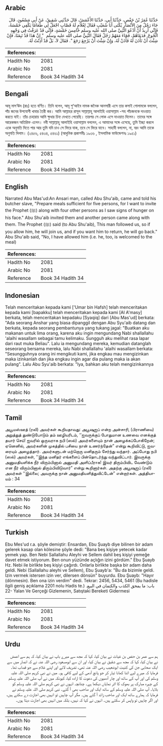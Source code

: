 ## Arabic


<div dir="rtl" lang="ar" style={{fontSize:'larger',backgroundColor:'#f8f9fa',padding:20}}>
حَدَّثَنَا عُمَرُ بْنُ حَفْصٍ، حَدَّثَنَا أَبِي، حَدَّثَنَا الأَعْمَشُ، قَالَ حَدَّثَنِي شَقِيقٌ، عَنْ أَبِي مَسْعُودٍ، قَالَ جَاءَ رَجُلٌ مِنَ الأَنْصَارِ يُكْنَى أَبَا شُعَيْبٍ فَقَالَ لِغُلاَمٍ لَهُ قَصَّابٍ اجْعَلْ لِي طَعَامًا يَكْفِي خَمْسَةً، فَإِنِّي أُرِيدُ أَنْ أَدْعُوَ النَّبِيَّ صلى الله عليه وسلم خَامِسَ خَمْسَةٍ، فَإِنِّي قَدْ عَرَفْتُ فِي وَجْهِهِ الْجُوعَ‏.‏ فَدَعَاهُمْ، فَجَاءَ مَعَهُمْ رَجُلٌ فَقَالَ النَّبِيُّ صلى الله عليه وسلم ‏ "‏ إِنَّ هَذَا قَدْ تَبِعَنَا، فَإِنْ شِئْتَ أَنْ تَأْذَنَ لَهُ فَأْذَنْ لَهُ، وَإِنْ شِئْتَ أَنْ يَرْجِعَ رَجَعَ ‏"‏‏.‏ فَقَالَ لاَ، بَلْ قَدْ أَذِنْتُ لَهُ‏.‏
</div>
<div style={{backgroundColor:'#f8f9fa',padding:20, marginBottom: 10}}><table> <thead> <tr> <th>References:</th> <th></th> </tr> </thead> <tbody><tr><td>Hadith No</td><td>2081</td></tr><tr><td>Arabic No</td><td>2081</td></tr><tr><td>Reference</td><td>Book 34 Hadith 34</td></tr></tbody></table></div>

## Bengali


<div dir="ltr" lang="bn" style={{fontSize:'larger',backgroundColor:'#f8f9fa',padding:20}}>
আবূ মাস‘ঊদ (রাঃ) হতে বর্ণিত। তিনি বলেন, আবূ শু‘আইব নামক জনৈক আনসারী এসে তার কসাই গোলামকে বললেন, পাঁচ জনের উপযোগী খাবার তৈরী কর। আমি আল্লাহর রাসূল সাল্লাল্লাহু আলাইহি ওয়াসাল্লাম -সহ পাঁচজনকে দাওয়াত করতে যাই। তাঁর চেহারায় আমি ক্ষুধার চিহ্ন দেখতে পেয়েছি। তারপর সে লোক এসে দাওয়াত দিলেন। তাদের সঙ্গে আরেকজন অতিরিক্ত এলেন। নবী সাল্লাল্লাহু আলাইহি ওয়াসাল্লাম বললেন, এ আমাদের সঙ্গে এসেছে, তুমি ইচ্ছা করলে একে অনুমতি দিতে পার আর তুমি যদি চাও সে ফিরে যাক, তবে সে ফিরে যাবে। সাহাবী বললেন, না, বরং আমি তাকে অনুমতি দিলাম। (২৪৫৬, ৫৪৩৪, ৫৪৬১) (আধুনিক প্রকাশনীঃ ১৯৩৬ , ইসলামিক ফাউন্ডেশনঃ ১৯৫১)
</div>
<div style={{backgroundColor:'#f8f9fa',padding:20, marginBottom: 10}}><table> <thead> <tr> <th>References:</th> <th></th> </tr> </thead> <tbody><tr><td>Hadith No</td><td>2081</td></tr><tr><td>Arabic No</td><td>2081</td></tr><tr><td>Reference</td><td>Book 34 Hadith 34</td></tr></tbody></table></div>

## English


<div dir="ltr" lang="en" style={{fontSize:'larger',backgroundColor:'#f8f9fa',padding:20}}>
Narrated Abu Mas'ud:An Ansari man, called Abu Shu'aib, came and told his butcher slave, "Prepare meals sufficient for five persons, for I want to invite the Prophet (ﷺ) along with four other persons as I saw signs of hunger on his face." Abu Shu'aib invited them and another person came along with them. The Prophet (ﷺ) said (to Abu Shu'aib), This man followed us, so if you allow him, he will join us, and if you want him to return, he will go back." Abu Shu'aib said, "No, I have allowed him (i.e. he, too, is welcomed to the meal)
</div>
<div style={{backgroundColor:'#f8f9fa',padding:20, marginBottom: 10}}><table> <thead> <tr> <th>References:</th> <th></th> </tr> </thead> <tbody><tr><td>Hadith No</td><td>2081</td></tr><tr><td>Arabic No</td><td>2081</td></tr><tr><td>Reference</td><td>Book 34 Hadith 34</td></tr></tbody></table></div>

## Indonesian


<div dir="ltr" lang="id" style={{fontSize:'larger',backgroundColor:'#f8f9fa',padding:20}}>
Telah menceritakan kepada kami ['Umar bin Hafsh] telah menceritakan kepada kami [bapakku] telah menceritakan kepada kami [Al A'masy] berkata, telah menceritakan kepadaku [Syaqiq] dari [Abu Mas'ud] berkata: "Ada seorang Anshar yang biasa dipanggil dengan Abu Syu'aib datang dan berkata, kepada seorang pembantunya yang tukang jagal: "Buatkan aku makanan untuk lima orang, karena aku ingin mengundang Nabi shallallahu 'alaihi wasallam sebagai tamu kelimaku. Sungguh aku melihat rasa lapar dari raut muka Beliau". Lalu ia mengundang mereka, kemudian datanglah seseorang bersama mereka, lalu Nabi shallallahu 'alaihi wasallam berkata: "Sesungguhnya orang ini mengikuti kami, jika engkau mau mengizinkan maka izinkanlah dan jika engkau ingin agar dia pulang maka ia akan pulang". Lalu Abu Syu'aib berkata: "Iya, bahkan aku telah mengizinkannya
</div>
<div style={{backgroundColor:'#f8f9fa',padding:20, marginBottom: 10}}><table> <thead> <tr> <th>References:</th> <th></th> </tr> </thead> <tbody><tr><td>Hadith No</td><td>2081</td></tr><tr><td>Arabic No</td><td>2081</td></tr><tr><td>Reference</td><td>Book 34 Hadith 34</td></tr></tbody></table></div>

## Tamil


<div dir="ltr" lang="ta" style={{fontSize:'larger',backgroundColor:'#f8f9fa',padding:20}}>
அபூமஸ்ஊத் (ரலி) அவர்கள் கூறியதாவது: அபூஷுஐப் என்ற அன்சாரி, (பிராணியை) அறுத்துத் துண்டுபோடும் தம் ஊழியரிடம், ‘‘ஐவருக்குப் போதுமான உணவை எனக்குத் தயார் செய்! ஐவரில் ஒருவராக நபி (ஸல்) அவர்களையும் நான் அழைக்கப்போகிறேன்; ஏனெனில், அவர்களின் முகத்தில் பசியை நான் உணர்ந்தேன்” என்று கூறிவிட்டு, ஐவரையும் அழைத்தார். அவர்களுடன் மற்றொரு மனிதரும் சேர்ந்து வந்தார். அப்போது நபி (ஸல்) அவர்கள், ‘‘இந்த மனிதர் எங்களைப் பின்தொடர்ந்து வந்துவிட்டார். இவருக்கு அனுமதியளிக்க நீர் விரும்பினால் அனுமதி அளிப்பீராக! இவர் திரும்பிவிட வேண்டும் என நீர் விரும்பினால் திரும்பிவிடுவார்” என்று கூறினார்கள். அதற்கு அபூஷுஐப் (ரலி) அவர்கள் ‘‘இல்லை; அவருக்கு நான் அனுமதியளித்துவிட்டேன்” என்றார்கள். அத்தியாயம் : 34
</div>
<div style={{backgroundColor:'#f8f9fa',padding:20, marginBottom: 10}}><table> <thead> <tr> <th>References:</th> <th></th> </tr> </thead> <tbody><tr><td>Hadith No</td><td>2081</td></tr><tr><td>Arabic No</td><td>2081</td></tr><tr><td>Reference</td><td>Book 34 Hadith 34</td></tr></tbody></table></div>

## Turkish


<div dir="ltr" lang="tr" style={{fontSize:'larger',backgroundColor:'#f8f9fa',padding:20}}>
Ebu Mes'ud r.a. şöyle demiştir: Ensardan, Ebu Şuayb diye bilinen bir adam gelerek kasap olan kölesine şöyle dedi: "Bana beş kişiye yetecek kadar yemek yap. Ben Nebi Sallallahu Aleyhi ve Sellem dahil beş kişiyi yemeğe davet etmek istiyorum. Ben onun yüzünde açlığın izini gördüm." Ebu Şuayb Hz. Nebi ile birlikte beş kişiyi çağırdı. Onlarla birlikte başka bir adam daha geldi. Nebi (Sallallahu aleyhi ve Sellem), Ebu Şuayb'a: "Bu da bizimle geldi. İzin vermek istersen izin ver, dilersen dönsün" buyurdu. Ebu Şuayb: "Hayır (dönmesin). Ben ona izin verdim" dedi. Tekrar: 2456, 5434, 5461 (Bu hadisle ilgili geniş açıklama 2201 nolu Hadis te.) باب: ما يمحق الكذب والكتمان في البيع. 22- Yalan Ve Gerçeği Gizlemenin, Satıştaki Bereketi Gidermesi
</div>
<div style={{backgroundColor:'#f8f9fa',padding:20, marginBottom: 10}}><table> <thead> <tr> <th>References:</th> <th></th> </tr> </thead> <tbody><tr><td>Hadith No</td><td>2081</td></tr><tr><td>Arabic No</td><td>2081</td></tr><tr><td>Reference</td><td>Book 34 Hadith 34</td></tr></tbody></table></div>

## Urdu


<div dir="rtl" lang="ur" style={{fontSize:'larger',backgroundColor:'#f8f9fa',padding:20}}>
ہم سے عمر بن حفص بن غیاث نے بیان کیا، کہا کہ مجھ سے میرے باپ نے بیان کیا، کہ ہم سے اعمش نے بیان کیا، کہا کہ مجھ سے شقیق نے بیان کیا، اور ان سے ابومسعود رضی اللہ عنہ نے کہ انصار میں سے ایک صحابی جن کی کنیت ابوشعیب رضی اللہ عنہ تھی، تشریف لائے اور اپنے غلام سے جو قصاب تھا۔ فرمایا کہ میرے لیے اتنا کھانا تیار کر جو پانچ آدمی کے لیے کافی ہو۔ میں نے نبی کریم صلی اللہ علیہ وسلم کی اور آپ کے ساتھ اور چار آدمیوں کی دعوت کا ارادہ کیا، کیونکہ میں نے آپ صلی اللہ علیہ وسلم کے چہرہ مبارک پر بھوک کا اثر نمایاں دیکھا ہے۔ چنانچہ انہوں نے نبی کریم صلی اللہ علیہ وسلم کو بلایا۔ آپ صلی اللہ علیہ وسلم کے ساتھ ایک اور صاحب بھی آ گئے۔ نبی کریم صلی اللہ علیہ وسلم نے فرمایا کہ ہمارے ساتھ ایک اور صاحب زائد آ گئے ہیں۔ مگر آپ چاہیں تو انہیں بھی اجازت دے سکتے ہیں، اور اگر چاہیں تو واپس کر سکتے ہیں۔ انہوں نے کہا کہ نہیں، بلکہ میں انہیں بھی اجازت دیتا ہوں۔
</div>
<div style={{backgroundColor:'#f8f9fa',padding:20, marginBottom: 10}}><table> <thead> <tr> <th>References:</th> <th></th> </tr> </thead> <tbody><tr><td>Hadith No</td><td>2081</td></tr><tr><td>Arabic No</td><td>2081</td></tr><tr><td>Reference</td><td>Book 34 Hadith 34</td></tr></tbody></table></div>